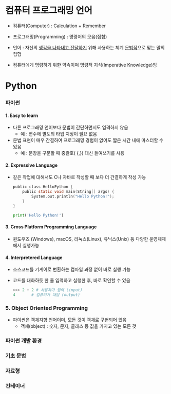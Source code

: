 # 컴퓨터 프로그래밍 언어

- 컴퓨터(Computer) : Calculation + Remember
- 프로그래밍(Programming) : 명령어의 모음(집합)
- 언어 : 자신의 <u>생각을 나타내고 전달하기</u> 위해 사용하는 체계 <u>문법적</u>으로 맞는 말의 집합

- 컴퓨터에게 명령하기 위한 약속이며 명령적 지식(Imperative Knowledge)임



# Python

### 파이썬

#### 1. Easy to learn

- 다른 프로그래밍 언어보다 문법이 간단하면서도 엄격하지 않음
  - 예 : 변수에 별도의 타입 지정이 필요 없음
- 문법 표현이 매우 간결하여 프로그래밍 경험이 없어도 짧은 시간 내에 마스터할 수 있음
  - 예 : 문장을 구분할 때 중괄호( {,}) 대신 들여쓰기를 사용



#### 2. Expressive Language

- 같은 작업에 대해서도 C나 자바로 작성할 때 보다 더 간결하게 작성 가능

  ```c
  public class HelloPython {
      public static void main(String[] args) {
          System.out.println("Hello Python!");
      }
  }
  ```

  ```python
  print('Hello Python!')
  ```



#### 3. Cross Platform Programming Language

- 윈도우즈 (Windows), macOS, 리눅스(Linux), 유닉스(Unix) 등 다양한 운영체제에서 실행가능



#### 4. Interpretered Language

- 소스코드를 기계어로 변환하는 컴파일 과정 없이 바로 실행 가능

- 코드를 대화하듯 한 줄 입력하고 실행한 후, 바로 확인할 수 있음

  ```python
  >>> 2 + 2 # 사용자가 입력 (input)
  4		  # 컴퓨터가 대답 (output) 
  ```

  

### 5. Object Oriented Programming

- 파이썬은 객체지향 언어이며, 모든 것이 객체로 구현되어 있음
  - 객체(object) : 숫자, 문자, 클래스 등 값을 가지고 있는 모든 것



### 파이썬 개발 환경

### 기초 문법

### 자료형

### 컨테이너